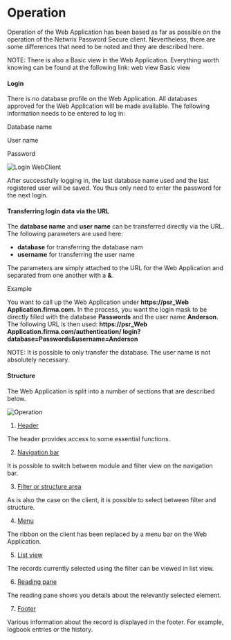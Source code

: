 # Operation

Operation of the Web Application has been based as far as possible on the operation of the Netwrix
Password Secure client. Nevertheless, there are some differences that need to be noted and they are
described here.

NOTE: There is also a Basic view in the Web Application. Everything worth knowing can be found at
the following link: web view Basic view

#### Login

There is no database profile on the Web Application. All databases approved for the Web Application
will be made available. The following information needs to be entered to log in:

Database name

User name

Password

![Login WebClient](/img/versioned_docs/passwordsecure_9.1/passwordsecure/configuration/web_applicaiton/operation/installation_with_parameters_167-en.webp)

After successfully logging in, the last database name used and the last registered user will be
saved. You thus only need to enter the password for the next login.

#### Transferring login data via the URL

The **database name** and **user name** can be transferred directly via the URL. The following
parameters are used here:

- **database** for transferring the database nam
- **username** for transferring the user name

The parameters are simply attached to the URL for the Web Application and separated from one another
with a **&**.

Example

You want to call up the Web Application under **https://psr_Web Application.firma.com.** In the
process, you want the login mask to be directly filled with the database **Passwords** and the user
name **Anderson**. The following URL is then used: **https://psr_Web
Application.firma.com/authentication/ login?database=Passwords&username=Anderson**

NOTE: It is possible to only transfer the database. The user name is not absolutely necessary.

#### Structure

The Web Application is split into a number of sections that are described below.

![Operation](/img/versioned_docs/passwordsecure_9.1/passwordsecure/configuration/web_applicaiton/operation/installation_with_parameters_168-en.webp)

1. [Header](/docs/passwordsecure/9.1/passwordsecure/configuration/web_applicaiton/operation/header/header.md)

The header provides access to some essential functions.

2. [Navigation bar](/docs/passwordsecure/9.1/passwordsecure/configuration/web_applicaiton/operation/navigation_bar/navigation_bar.md)

It is possible to switch between module and filter view on the navigation bar.

3. [Filter or structure area](/docs/passwordsecure/9.1/passwordsecure/configuration/web_applicaiton/operation/filter_or_structure/filter_or_structure_area.md)

As is also the case on the client, it is possible to select between filter and structure.

4. [Menu](/docs/passwordsecure/9.1/passwordsecure/configuration/web_applicaiton/operation/menu_bar/menu.md)

The ribbon on the client has been replaced by a menu bar on the Web Application.

5. [List view](/docs/passwordsecure/9.1/passwordsecure/configuration/web_applicaiton/operation/list_view/list_view.md)

The records currently selected using the filter can be viewed in list view.

6. [Reading pane](/docs/passwordsecure/9.1/passwordsecure/configuration/web_applicaiton/operation/reading_pane/reading_pane_webclient.md)

The reading pane shows you details about the relevantly selected element.

7. [Footer](/docs/passwordsecure/9.1/passwordsecure/configuration/web_applicaiton/operation/footer/footer.md)

Various information about the record is displayed in the footer. For example, logbook entries or the
history.
